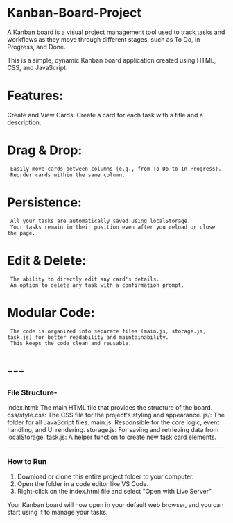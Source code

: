 # Kanban-Board-Project
A Kanban board is a visual project management tool used to track tasks and workflows as they move through different stages, such as To Do, In Progress, and Done.

This is a simple, dynamic Kanban board application created using HTML, CSS, and JavaScript.
# Features:

Create and View Cards: Create a card for each task with a title and a description.

# Drag & Drop:
     Easily move cards between columns (e.g., from To Do to In Progress).
     Reorder cards within the same column.
# Persistence:
     All your tasks are automatically saved using localStorage.
     Your tasks remain in their position even after you reload or close the page.
    
# Edit & Delete:
     The ability to directly edit any card's details.
     An option to delete any task with a confirmation prompt.
# Modular Code:
     The code is organized into separate files (main.js, storage.js, task.js) for better readability and maintainability.
     This keeps the code clean and reusable.

# ---

### File Structure-

  index.html: The main HTML file that provides the structure of the board.
  css/style.css: The CSS file for the project's styling and appearance.
  js/: The folder for all JavaScript files.
      main.js: Responsible for the core logic, event handling, and UI rendering.
      storage.js: For saving and retrieving data from localStorage.
      task.js: A helper function to create new task card elements.

---

### How to Run

1.  Download or clone this entire project folder to your computer.
2.  Open the folder in a code editor like VS Code.
3.  Right-click on the index.html file and select "Open with Live Server".

Your Kanban board will now open in your default web browser, and you can start using it to manage your tasks.
